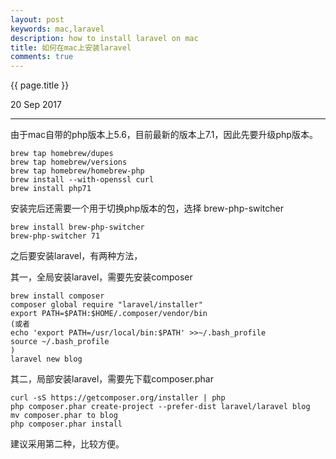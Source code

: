 ```yaml
---
layout: post
keywords: mac,laravel
description: how to install laravel on mac
title: 如何在mac上安装laravel
comments: true
---
```


{{ page.title }}
<p class="meta">20 Sep 2017</p>
<hr>

由于mac自带的php版本上5.6，目前最新的版本上7.1，因此先要升级php版本。

```
brew tap homebrew/dupes
brew tap homebrew/versions
brew tap homebrew/homebrew-php
brew install --with-openssl curl
brew install php71
```

安装完后还需要一个用于切换php版本的包，选择 brew-php-switcher

```
brew install brew-php-switcher
brew-php-switcher 71
```

之后要安装laravel，有两种方法，

其一，全局安装laravel，需要先安装composer

```
brew install composer
composer global require "laravel/installer"
export PATH=$PATH:$HOME/.composer/vendor/bin
(或者
echo 'export PATH=/usr/local/bin:$PATH' >>~/.bash_profile
source ~/.bash_profile
)
laravel new blog
```

其二，局部安装laravel，需要先下载composer.phar

```
curl -sS https://getcomposer.org/installer | php
php composer.phar create-project --prefer-dist laravel/laravel blog
mv composer.phar to blog
php composer.phar install
```

建议采用第二种，比较方便。
